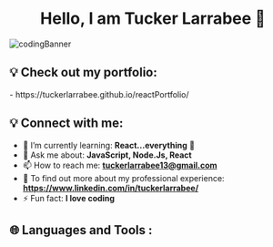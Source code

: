 <h1 align="center"> Hello, I am Tucker Larrabee 👋 </h1>


![codingBanner](https://user-images.githubusercontent.com/94421867/163398321-1f711af9-8be5-465b-ba1c-d6cf7664b2b2.png)

<h2>💡 Check out my portfolio: </h2>
- https://tuckerlarrabee.github.io/reactPortfolio/

<h2>💡 Connect with me: </h2>


<!--
**TuckerLarrabee/TuckerLarrabee** is a ✨ _special_ ✨ repository because its `README.md` (this file) appears on your GitHub profile.
-->

- 🌱 I’m currently learning: **React...everything** 🤣
- 💬 Ask me about: **JavaScript, Node.Js, React**
- 📫 How to reach me: **tuckerlarrabee13@gmail.com**
- 📄 To find out more about my professional experience: **https://www.linkedin.com/in/tuckerlarrabee/**
- ⚡ Fun fact: **I love coding**
<!-- 👯 I’m looking to collaborate on ... -->
<!-- 🔭 I’m currently working on -->



<h2> 🌐 Languages and Tools : </h2>
